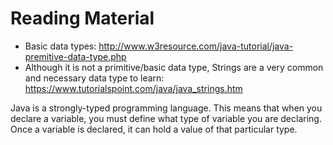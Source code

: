 # Reading Material

- Basic data types: http://www.w3resource.com/java-tutorial/java-premitive-data-type.php
- Although it is not a primitive/basic data type, Strings are a very common and necessary data type to learn: https://www.tutorialspoint.com/java/java_strings.htm

Java is a strongly-typed programming language. This means that when you declare a variable, you must define what type of variable you are declaring. Once a variable is declared, it can hold a value of that particular type.
